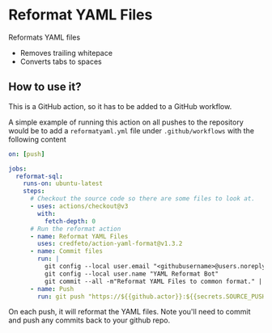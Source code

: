 # Reformat YAML Files

Reformats YAML files

* Removes trailing whitepace
* Converts tabs to spaces

## How to use it?
This is a GitHub action, so it has to be added to a GitHub workflow.  

A simple example of running this action on all pushes to the repository would be
to add a `reformatyaml.yml` file under `.github/workflows` with the following content
```yaml
on: [push]

jobs:
  reformat-sql:
    runs-on: ubuntu-latest
    steps:
      # Checkout the source code so there are some files to look at.
      - uses: actions/checkout@v3
        with:
          fetch-depth: 0
      # Run the reformat action
      - name: Reformat YAML Files
        uses: credfeto/action-yaml-format@v1.3.2
      - name: Commit files
        run: |
          git config --local user.email "<githubusername>@users.noreply.github.com"
          git config --local user.name "YAML Reformat Bot"
          git commit --all -m"Reformat YAML Files to common format." || true
      - name: Push
        run: git push "https://${{github.actor}}:${{secrets.SOURCE_PUSH_TOKEN}}@github.com/${{github.repository}}.git" "HEAD:${{ env.GIT_BRANCH }}"
```

On each push, it will reformat the YAML files.  Note you'll need to commit and push any commits back to your github repo. 
